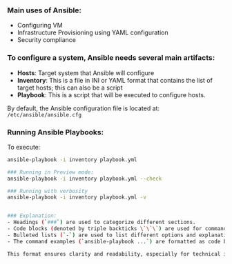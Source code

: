 ### Main uses of Ansible:
- Configuring VM
- Infrastructure Provisioning using YAML configuration
- Security compliance

### To configure a system, Ansible needs several main artifacts:
- **Hosts**: Target system that Ansible will configure
- **Inventory**: This is a file in INI or YAML format that contains the list of target hosts; this can also be a script
- **Playbook**: This is a script that will be executed to configure hosts.

By default, the Ansible configuration file is located at: `/etc/ansible/ansible.cfg`

### Running Ansible Playbooks:

To execute:
```bash
ansible-playbook -i inventory playbook.yml

### Running in Preview mode:
ansible-playbook -i inventory playbook.yml --check

### Running with verbosity
ansible-playbook -i inventory playbook.yml -v


### Explanation:
- Headings (`###`) are used to categorize different sections.
- Code blocks (denoted by triple backticks \`\`\`) are used for command examples.
- Bulleted lists (`-`) are used to list different options and explanations.
- The command examples (`ansible-playbook ...`) are formatted as code blocks to distinguish them from the explanatory text.

This format ensures clarity and readability, especially for technical instructions and commands.


